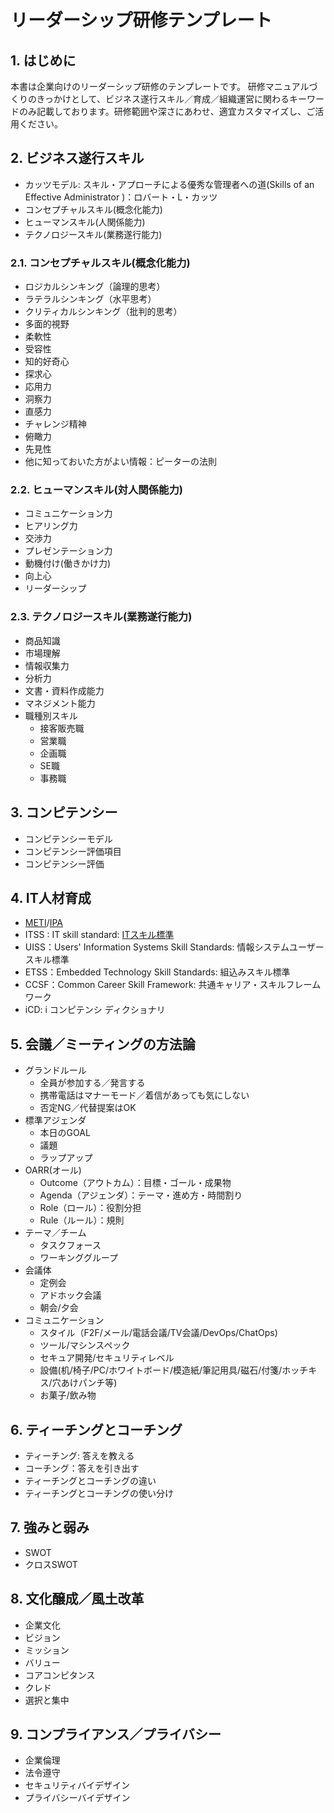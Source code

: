 # リーダーシップ研修テンプレート

## 1. はじめに

本書は企業向けのリーダーシップ研修のテンプレートです。
研修マニュアルづくりのきっかけとして、ビジネス遂行スキル／育成／組織運営に関わるキーワードのみ記載しております。研修範囲や深さにあわせ、適宜カスタマイズし、ご活用ください。

## 2. ビジネス遂行スキル

- カッツモデル: スキル・アプローチによる優秀な管理者への道(Skills of an Effective Administrator )：ロバート・L・カッツ
- コンセプチャルスキル(概念化能力)
- ヒューマンスキル(人関係能力)
- テクノロジースキル(業務遂行能力)

###  2.1. コンセプチャルスキル(概念化能力)

- ロジカルシンキング（論理的思考） 
- ラテラルシンキング（水平思考）
- クリティカルシンキング（批判的思考）
- 多面的視野
- 柔軟性
- 受容性
- 知的好奇心
- 探求心
- 応用力
- 洞察力
- 直感力
- チャレンジ精神
- 俯瞰力
- 先見性
- 他に知っておいた方がよい情報：ピーターの法則

### 2.2. ヒューマンスキル(対人関係能力)

- コミュニケーション力
- ヒアリング力
- 交渉力
- プレゼンテーション力
- 動機付け(働きかけ力)
- 向上心
- リーダーシップ

### 2.3. テクノロジースキル(業務遂行能力)

- 商品知識
- 市場理解
- 情報収集力
- 分析力
- 文書・資料作成能力
- マネジメント能力 
- 職種別スキル
  - 接客販売職
  - 営業職
  - 企画職
  - SE職
  - 事務職

## 3. コンピテンシー

- コンピテンシーモデル
- コンピテンシー評価項目
- コンピテンシー評価

## 4. IT人材育成

   - [METI](https://www.meti.go.jp/policy/it_policy/jinzai/index.html)/[IPA](https://www.ipa.go.jp/)
   - ITSS  : IT skill standard: [ITスキル標準](https://www.ipa.go.jp/jinzai/itss/index.html)
   - UISS：Users' Information Systems Skill Standards: 情報システムユーザースキル標準
   - ETSS：Embedded Technology Skill Standards: 組込みスキル標準
   - CCSF：Common Career Skill Framework: 共通キャリア・スキルフレームワーク
   - iCD:  i コンピテンシ ディクショナリ

## 5. 会議／ミーティングの方法論

  - グランドルール
    - 全員が参加する／発言する
    - 携帯電話はマナーモード／着信があっても気にしない
    - 否定NG／代替提案はOK
  - 標準アジェンダ
    - 本日のGOAL
    - 議題
    - ラップアップ 
  - OARR(オール)
    - Outcome（アウトカム）：目標・ゴール・成果物
    - Agenda（アジェンダ）：テーマ・進め方・時間割り
    - Role（ロール）：役割分担
    - Rule（ルール）：規則
  - テーマ／チーム
    - タスクフォース
    - ワーキンググループ
  - 会議体
    - 定例会
    - アドホック会議
    - 朝会/夕会
  - コミュニケーション
    - スタイル（F2F/メール/電話会議/TV会議/DevOps/ChatOps)
    - ツール/マシンスペック
    - セキュア開発/セキュリティレベル
    - 設備(机/椅子/PC/ホワイトボード/模造紙/筆記用具/磁石/付箋/ホッチキス/穴あけパンチ等)
    - お菓子/飲み物

## 6. ティーチングとコーチング

 - ティーチング: 答えを教える
 - コーチング：答えを引き出す
 - ティーチングとコーチングの違い
 - ティーチングとコーチングの使い分け

## 7. 強みと弱み

- SWOT
- クロスSWOT

## 8. 文化醸成／風土改革

- 企業文化
- ビジョン
- ミッション
- バリュー
- コアコンピタンス
- クレド
- 選択と集中

## 9. コンプライアンス／プライバシー

- 企業倫理
- 法令遵守
- セキュリティバイデザイン
- プライバシーバイデザイン



